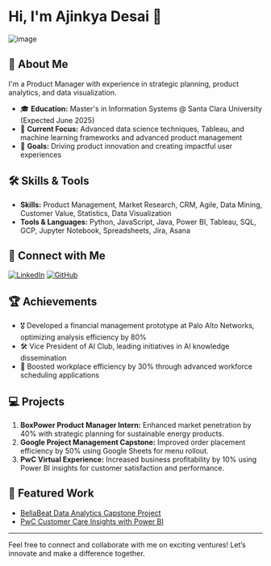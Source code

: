 # Hi, I'm Ajinkya Desai 👋

![image](https://github.com/user-attachments/assets/a54dc494-ec85-47a8-a9b9-51c5bcab49a8)



## 🚀 About Me
I'm a Product Manager with experience in strategic planning, product analytics, and data visualization. 

- 🎓 **Education:** Master's in Information Systems @ Santa Clara University (Expected June 2025)
- 🔭 **Current Focus:** Advanced data science techniques, Tableau, and machine learning frameworks and advanced product management
- 🎯 **Goals:** Driving product innovation and creating impactful user experiences

## 🛠 Skills & Tools
- **Skills:** Product Management, Market Research, CRM, Agile, Data Mining, Customer Value, Statistics, Data Visualization
- **Tools & Languages:** Python, JavaScript, Java, Power BI, Tableau, SQL, GCP, Jupyter Notebook, Spreadsheets, Jira, Asana

## 🔗 Connect with Me
[![LinkedIn](https://img.shields.io/badge/LinkedIn-0A66C2?style=for-the-badge&logo=linkedin&logoColor=white)](https://linkedin.com/in/ajinkyadesai7)
[![GitHub](https://img.shields.io/badge/GitHub-181717?style=for-the-badge&logo=github&logoColor=white)](https://github.com/ajinkyadesai-git)

## 🏆 Achievements
- 🎖 Developed a financial management prototype at Palo Alto Networks, optimizing analysis efficiency by 80%
- 🛠 Vice President of AI Club, leading initiatives in AI knowledge dissemination
- 🌟 Boosted workplace efficiency by 30% through advanced workforce scheduling applications

## 💻 Projects
1. **BoxPower Product Manager Intern:** Enhanced market penetration by 40% with strategic planning for sustainable energy products.
2. **Google Project Management Capstone:** Improved order placement efficiency by 50% using Google Sheets for menu rollout.
3. **PwC Virtual Experience:** Increased business profitability by 10% using Power BI insights for customer satisfaction and performance.

## 📌 Featured Work
- [BellaBeat Data Analytics Capstone Project](https://github.com/ajinkyadesai-git/Bellabeat-Data-Analytics-Capstone-Project)
- [PwC Customer Care Insights with Power BI](https://github.com/ajinkyadesai-git/PwC-Power-BI-Customer-Care-Insights/blob/main/PwC%20Project%20Power%20BI%20Insights.pdf)

---

Feel free to connect and collaborate with me on exciting ventures! Let’s innovate and make a difference together.


<!--
**ajinkyadesai-git/ajinkyadesai-git** is a ✨ _special_ ✨ repository because its `README.md` (this file) appears on your GitHub profile.

Here are some ideas to get you started:

- 🔭 I’m currently working on ...
- 🌱 I’m currently learning ...
- 👯 I’m looking to collaborate on ...
- 🤔 I’m looking for help with ...
- 💬 Ask me about ...
- 📫 How to reach me: ...
- 😄 Pronouns: ...
- ⚡ Fun fact: ...
-->
